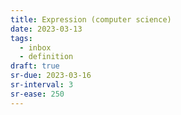 ```yaml
---
title: Expression (computer science)
date: 2023-03-13
tags:
  - inbox
  - definition
draft: true
sr-due: 2023-03-16
sr-interval: 3
sr-ease: 250
---
```

